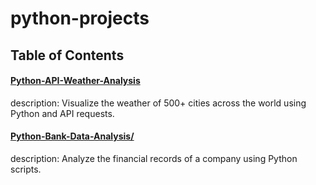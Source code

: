 # python-projects

## Table of Contents

#### [Python-API-Weather-Analysis](https://github.com/jwang711/python-projects/tree/master/Python-API-Weather-Analysis)
description: Visualize the weather of 500+ cities across the world using Python and API requests.

#### [Python-Bank-Data-Analysis/](https://github.com/jwang711/python-projects/tree/master/Python-Bank-Data-Analysis)
description: Analyze the financial records of a company using Python scripts.
